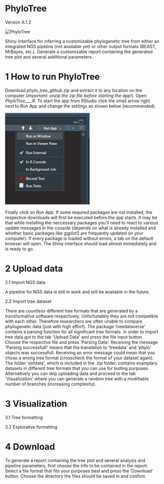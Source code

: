 # PhyloTree 
  Version A.1.2

  ![PhyloTree](https://user-images.githubusercontent.com/115372379/194724253-723baff7-d091-45d3-acdc-8330f91e428b.jpg)

  Shiny-Interface for inferring a customizable phylogenetic tree from either an integrated NGS pipeline (not available yet) or other output formats (BEAST, MrBayes,     etc.).
  Generate a customizable report containing the generated tree plot and several additional parameters. 


# 1 How to run PhyloTree
  
  Download *phylo_tree_github.zip* and extract it to any location on the computer (*important: unzip the zip file before starting the app!*). 
  Open *PhyloTree___.R*.
  To start the app from RStudio click the small arrow right next to *Run App* and change the settings as shown below (recommended).

  ![alt text](https://github.com/infinity-a11y/phylo_tree/blob/main/readme.png)

  Finally click on *Run App*.
  If some required packages are not installed, the respective downloads will first be executed before the app starts.
  It may be that while installing the neccessary packages you'll need to react to various update messages in the console (depends on what is already installed and       whether basic packages like ggplot2 are frequently updated on your computer).
  If every package is loaded without errors, a tab on the default browser will open.
  The Shiny interface should load almost immediately and is ready to go.


# 2 Upload data
  
  2.1 Import NGS data
  
  A pipeline for NGS data is still in work and will be available in the future. 
  
  
  2.2 Import tree dataset
  
  There are countless different tree formats that are generated by a transformative software respectively. Unfortunately they are not compatible with each other.
  Therefore researchers are often unable to compare phylogenetic data (just with high effort). The package 'treedataverse' contains a parsing function for all 
  significant tree formats. 
  In order to import tree data got to the tab 'Upload Data' and press the file input button. Choose the respective file and press 'Parsing Data'. Receiving the
  message 'Parsing successfull!' means that the translation to 'treedata' and 'phylo' objects was successfull. Receiving an error message could mean that you
  chose a wrong tree format (crosscheck the format of your dataset again).  
  The folder 'extdata', which is included in the .zip folder, contains examplary datasets in different tree formats that you can use for testing purposes. 
  Alternatively you can skip uploading data and proceed to the tab 'Visualization' where you can generate a random tree with a modifiable number of branches
  (increasing complexity).
  
  
# 3 Visualization
   
  3.1 Tree formatting
   
   
  3.2 Explorative formatting
   
   
# 4 Download
To generate a report containing the tree plot and several analysis and pipeline parameters, first choose the info to be contained in the report. Select a file format
that fits your purposes best and press the 'Download' button. Choose the directory the files should be saved in and confirm. 
